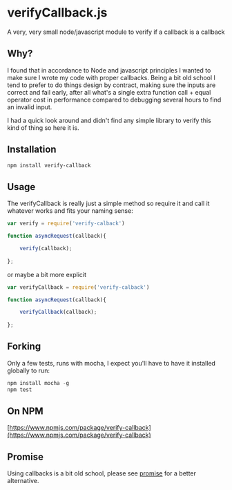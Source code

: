 # verifyCallback.js
A very, very small node/javascript module to verify if a callback is a callback

## Why?
I found that in accordance to Node and javascript principles I wanted to make sure I wrote my code with proper callbacks. Being a bit old school I tend to prefer to do things
design by contract, making sure the inputs are correct and fail early, after all what's a single extra function call + equal operator cost in performance compared to debugging
several hours to find an invalid input.

I had a quick look around and didn't find any simple library to verify this kind of thing so here it is.

## Installation
``` bash
npm install verify-callback
```

## Usage
The verifyCallback is really just a simple method so require it and call it whatever works and fits your naming sense:
``` javascript
var verify = require('verify-calback')

function asyncRequest(callback){

	verify(callback);
	
};

```

or maybe a bit more explicit

``` javascript
var verifyCallback = require('verify-calback')

function asyncRequest(callback){

	verifyCallback(callback);
	
};
```

## Forking
Only a few tests, runs with mocha, I expect you'll have to have it installed globally to run:
``` javascript
npm install mocha -g
npm test
```

## On NPM
[https://www.npmjs.com/package/verify-callback](https://www.npmjs.com/package/verify-callback)

## Promise
Using callbacks is a bit old school, please see [promise](https://www.npmjs.com/package/promise) for a better alternative.